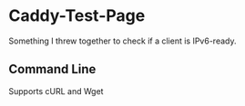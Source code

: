 # Caddy-Test-Page

Something I threw together to check if a client is IPv6-ready.

## Command Line

Supports cURL and Wget
